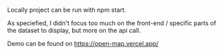 Locally project can be run with npm start.

As speciefied, I didn't focus too much on the front-end / specific parts of the dataset to display, but more on the api call.

Demo can be found on https://open-map.vercel.app/
